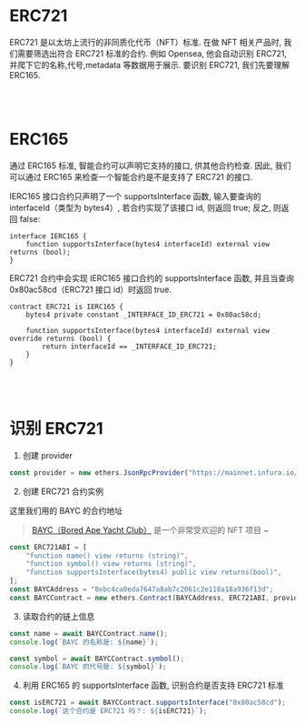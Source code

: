 # ERC721

ERC721 是以太坊上流行的非同质化代币（NFT）标准. 在做 NFT 相关产品时, 我们需要筛选出符合 ERC721 标准的合约. 例如 Opensea, 他会自动识别 ERC721, 并爬下它的名称,代号,metadata 等数据用于展示. 要识别 ERC721, 我们先要理解 ERC165.

<br><br>

# ERC165

通过 ERC165 标准, 智能合约可以声明它支持的接口, 供其他合约检查. 因此, 我们可以通过 ERC165 来检查一个智能合约是不是支持了 ERC721 的接口.

IERC165 接口合约只声明了一个 supportsInterface 函数, 输入要查询的 interfaceId（类型为 bytes4）, 若合约实现了该接口 id, 则返回 true; 反之, 则返回 false:

```solidity
interface IERC165 {
    function supportsInterface(bytes4 interfaceId) external view returns (bool);
}
```

ERC721 合约中会实现 IERC165 接口合约的 supportsInterface 函数, 并且当查询 0x80ac58cd（ERC721 接口 id）时返回 true.

```solidity
contract ERC721 is IERC165 {
    bytes4 private constant _INTERFACE_ID_ERC721 = 0x80ac58cd;

    function supportsInterface(bytes4 interfaceId) external view override returns (bool) {
        return interfaceId == _INTERFACE_ID_ERC721;
    }
}
```

<br><br>

# 识别 ERC721

1. 创建 provider

```js
const provider = new ethers.JsonRpcProvider("https://mainnet.infura.io/v3/your-infura-id");
```

2. 创建 ERC721 合约实例

这里我们用的 BAYC 的合约地址

> [BAYC（Bored Ape Yacht Club）](https://boredapeyachtclub.com/) 是一个非常受欢迎的 NFT 项目 ~

```js
const ERC721ABI = [
    "function name() view returns (string)",
    "function symbol() view returns (string)",
    "function supportsInterface(bytes4) public view returns(bool)",
];
const BAYCAddress = "0xbc4ca0eda7647a8ab7c2061c2e118a18a936f13d";
const BAYCContract = new ethers.Contract(BAYCAddress, ERC721ABI, provider);
```

3. 读取合约的链上信息

```js
const name = await BAYCContract.name();
console.log(`BAYC 的名称是: ${name}`);

const symbol = await BAYCContract.symbol();
console.log(`BAYC 的代号是: ${symbol}`);
```

4. 利用 ERC165 的 supportsInterface 函数, 识别合约是否支持 ERC721 标准

```js
const isERC721 = await BAYCContract.supportsInterface("0x80ac58cd");
console.log(`这个合约是 ERC721 吗？: ${isERC721}`);
```

<br><br>
